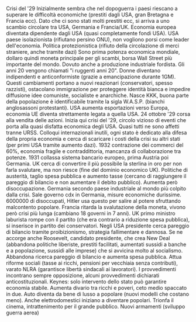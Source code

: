 Crisi del '29
Inizialmente sembra che nel dopoguerra i paesi riescano a superare le difficoltà economiche (prestiti dagli USA, gran Bretagna e Francia ecc). Dato che ci sono stati molti prestiti ecc, si arriva a uno scambio circolare tra USA, Germania e Francia/UK.
Economia europea diventata dipendente dagli USA (quasi completamente fondi USA). USA paese isolazionista (rifiutano persino ONU), non vogliono porsi come leader dell'economia. Politica protezionistica (rifiuto della circolazione di merci straniere, anche tramite dazi)
Sono prima potenza economica mondiale, dollaro quindi moneta principale per gli scambi, borsa Wall Street più importante del mondo. Dovuto anche a produzione industriale fordista.
Gli anni 20 vengono chiamati "i ruggenti anni 20". Donne diventano indipendenti e anticonformiste (grazie a emancipazione durante 1GM).
Questi cambiamenti portano a nuovi reazionari (conservatori, spesso razzisti), ostacolano immigrazione per proteggere identità bianca e impedire diffusione idee comuniste, socialiste e anarchiche.
Nasce KKK, buona parte della popolazione è identificabile tramite la sigla W.A.S.P. (bianchi anglosassoni protestanti).
USA aumenta esportazioni verso Europa, economia UE diventa strettamente legata a quella USA.
24 ottobre '29 corsa alla vendita delle azioni. Inizia qui crisi del '29, circolo vizioso di eventi che porta alla quasi disfatta economica degli USA. Quasi tutti ne sono affetti tranne URSS.
Colloqui internazionali inutili, ogni stato è dedicato alla difesa della propria economia e cerca di scaricare i costi della crisi su altri stati (per primi USA tramite aumento dazi).
1932 contrazione dei commerci del 60%, economia fragile e contraddittoria, mancanza di collaborazione tra potenze.
1931 collassa sistema bancario europeo, prima Austria poi Germania. UK cerca di convertire il più possibile la sterlina in oro per non farla svalutare, ma non riesce (fine del dominio economico UK).
Politiche di austerità, taglio spesa pubblica e aumento tasse (cercano di raggiungere il pareggio di bilancio e non aumentare il debito pubblico). Aumenta però disoccupazione.
Germania secondo paese industriale al mondo più colpito dalla crisi.
Sale governo cdx in Germania, misure economiche durissime. 6000000 di disoccupati, Hitler usa questo per salire al potere sfruttando malcontento popolare.
Francia ritarda la svalutazione della moneta, vivono però crisi più lunga (cambiano 18 governi in 7 anni).
UK primo ministro laburista rompe con il partito (che era contrario a riduzione spesa pubblica), si inserisce in partito dei conservatori.
Negli USA presidente cerca pareggio di bilancio tramite proibizionismo, strategia fallimentare e dannosa. Se ne accorge anche Roosevelt, candidato presidente, che crea New Deal (abbandona politiche liberiste, prestiti facilitati, aumentati sussidi a banche e a popolazione, sussidi alle imprese) che si avvicina molto al socialismo. Abbandona ricerca pareggio di bilancio e aumenta spesa pubblica. Attua riforme sociali (tasse ai ricchi, pensioni per vecchiaia senza contributi), varato NLRA (garantisce libertà sindacali ai lavoratori).
I provvedimenti incontrano sempre opposizione, alcuni provvedimenti dichiarati anticostituzionali.
Keynes: solo intervento dello stato può garantire economia stabile.
Aumenta divario tra ricchi e poveri, ceto medio spaccato in due.
Auto diventa da bene di lusso a popolare (nuovi modelli che costano meno). Anche elettrodomestici iniziano a diventare popolari. Trionfa il cinema, intrattenimento per il grande pubblico.
Nuovi armamenti (sviluppo guerra aerea)